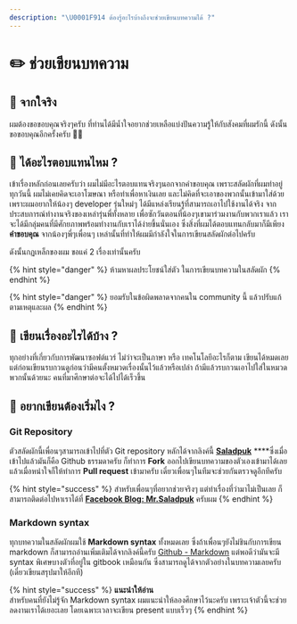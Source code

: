 ```yaml
---
description: "\U0001F914 ต้องรู้อะไรบ้างถึงจะช่วยเขียนบทความได้ ?"
---
```


# ✏️ ช่วยเขียนบทความ

## 💖 จากใจริง

ผมต้องขอขอบคุณจริงๆครับ ที่ท่านได้มีน้ำใจอยากช่วยเหลือแบ่งปันความรู้ให้กับสังคมที่ผมรักนี้ ดังนั้นขอขอบคุณอีกครั้งครับ 🙏🏻

## 🤔 ได้อะไรตอบแทนไหม ?

เข้าเรื่องหลักก่อนเลยครับว่า ผมไม่มีอะไรตอบแทนจริงๆนอกจากคำขอบคุณ เพราะสลัดผักที่ผมทำอยู่ทุกวันนี้ ผมไม่เคยคิดจะเอาโฆษณา หรือทำเพื่อหาเงินเลย และไม่คิดที่จะเอาของพวกนั้นเข้ามาใส่ด้วย เพราะผมอยากให้น้องๆ developer รุ่นใหม่ๆ ได้มีแหล่งเรียนรู้ที่สามารถเอาไปใช้งานได้จริง จากประสบการณ์ทำงานจริงของเหล่ารุ่นพี่ทั้งหลาย เพื่อซักวันตอนที่น้องๆเขามาร่วมงานกับพวกเราแล้ว เราจะได้มีกลุ่มคนที่มีศักยภาพพร้อมทำงานกับเราได้ง่ายขึ้นนั่นเอง ซึ่งสิ่งที่ผมได้ตอบแทนกลับมาก็มีเพียง **คำขอบคุณ** จากน้องๆพี่ๆเพื่อนๆ เหล่านั้นที่ทำให้ผมมีกำลังใจในการเขียนสลัดผักต่อไปครับ

ดังนั้นกฏเหล็กของผม ขอแค่ 2 เรื่องเท่านั้นครับ

{% hint style="danger" %}
ห้ามหาผลประโยชน์ใส่ตัว ในการเขียนบทความในสลัดผัก
{% endhint %}

{% hint style="danger" %}
ยอมรับในข้อผิดพลาดจากคนใน community นี้ แล้วปรับแก้ตามเหตุและผล
{% endhint %}

## 🤔 เขียนเรื่องอะไรได้บ้าง ?

ทุกอย่างที่เกี่ยวกับการพัฒนาซอฟต์แวร์ ไม่ว่าจะเป็นภาษา หรือ เทคโนโลยีอะไรก็ตาม เขียนได้หมดเลย แต่ก่อนเขียนรบกวนดูก่อนว่ามีคนตั้งหมวดเรื่องนั้นไว้แล้วหรือเปล่า ถ้ามีแล้วรบกวนเอาไปใส่ในหมวดพวกนั้นด้วยนะ คนที่มาศึกษาต่อจะได้ไปได้เร็วขึ้น

## 🤔 อยากเขียนต้องเริ่มไง ?

### Git Repository

ตัวสลัดผักนี้เพื่อนๆสามารถเข้าไปที่ตัว Git repository หลักได้จากลิงค์นี้ [**Saladpuk**](https://github.com/saladpuk/gitbook) ****ซึ่งเมื่อเข้าไปแล้วมันก็คือ Github ธรรมดาครับ ก็ทำการ **Fork** ออกไปเขียนบทความของตัวเองเข้ามาได้เลย แล้วเมื่อหนำใจก็ให้ทำการ **Pull request** เข้ามาครับ เดี๋ยวเพื่อนๆในทีมจะช่วยกันตรวจดูอีกทีครับ

{% hint style="success" %}
สำหรับเพื่อนๆที่อยากช่วยจริงๆ แต่ทำเรื่องที่ว่ามาไม่เป็นเลย ก็สามารถติดต่อไปหาเราได้ที่ [**Facebook Blog: Mr.Saladpuk**](https://www.facebook.com/mr.saladpuk) ครับผม
{% endhint %}

### Markdown syntax

ทุกบทความในสลัดผักผมใช้ **Markdown syntax** ทั้งหมดเลย ซึ่งถ้าเพื่อนๆยังไม่ชินกับการเขียน markdown ก็สามารถอ่านเพิ่มเติมได้จากลิงค์นี้ครับ [Github - Markdown](https://github.com/adam-p/markdown-here/wiki/Markdown-Cheatsheet) แต่พอดีว่ามันจะมี syntax พิเศษบางตัวที่อยู่ใน gitbook เหมือนกัน ซึ่งสามารถดูได้จากตัวอย่างในบทความเลยครับ \(เดี๋ยวเขียนสรุปมาให้อีกที\)

{% hint style="success" %}
**แนะนำให้อ่าน**  
สำหรับคนที่ยังไม่รู้จัก Markdown syntax ผมแนะนำให้ลองศึกษาไว้นะครับ เพราะเจ้าตัวนี้จะช่วยลดงานเราได้เยอะเลย โดยเฉพาะเวลาจะเขียน present แบบเร็วๆ
{% endhint %}

